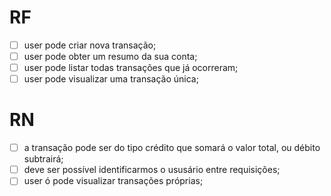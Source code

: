 # RF

- [ ] user pode criar nova transação;
- [ ] user pode obter um resumo da sua conta;
- [ ] user pode listar todas transações que já ocorreram;
- [ ] user pode visualizar uma transação única;

# RN

- [ ] a transação pode ser do tipo crédito que somará o valor total, ou débito subtrairá;
- [ ] deve ser possível identificarmos o ususário entre requisições;
- [ ] user ó pode visualizar transações próprias;